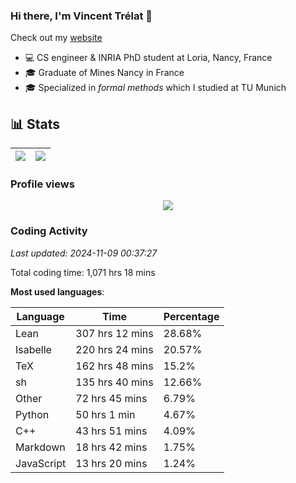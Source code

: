 ### Hi there, I'm Vincent Trélat 👋

Check out my [website](https://vtrelat.github.io)

-   💻 CS engineer & INRIA PhD student at Loria, Nancy, France
-   🎓 Graduate of Mines Nancy in France
-   🎓 Specialized in _formal methods_ which I studied at TU Munich

## 📊 **Stats**

| <img align="center" src="https://readme-stats.clckblog.space/api?username=VTrelat&show_icons=true&include_all_commits=true&theme=tokyonight&hide_border=true" /> | <img align="center" src="https://readme-stats.clckblog.space/api/top-langs/?username=VTrelat&layout=compact&theme=tokyonight&hide_border=true" /> |
| ---------------------------------------------------------------------------------------------------------------------------------------------------------------- | ------------------------------------------------------------------------------------------------------------------------------------------------- |

### Profile views

<p align="center">
 <img src="https://profile-counter.glitch.me/VTrelat/count.svg" />
</p>

<!--automations-->
### Coding Activity
_Last updated: 2024-11-09 00:37:27_

Total coding time: 1,071 hrs 18 mins

**Most used languages**:

| Language | Time | Percentage |
| ------------- | ------------- | ------------- |
| Lean | 307 hrs 12 mins | 28.68% |
| Isabelle | 220 hrs 24 mins | 20.57% |
| TeX | 162 hrs 48 mins | 15.2% |
| sh | 135 hrs 40 mins | 12.66% |
| Other | 72 hrs 45 mins | 6.79% |
| Python | 50 hrs 1 min | 4.67% |
| C++ | 43 hrs 51 mins | 4.09% |
| Markdown | 18 hrs 42 mins | 1.75% |
| JavaScript | 13 hrs 20 mins | 1.24% |

